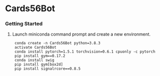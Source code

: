 # Cards56Bot

### Getting Started

1. Launch miniconda command prompt and create a new environment.

        conda create -n Cards56Bot python=3.8.3
        activate Cards56Bot
        conda install pytorch=1.5.1 torchvision=0.6.1 cpuonly -c pytorch
        pip install gym==0.17.2
        conda install swig
        pip install gym[box2d]
        pip install signalrcore==0.8.5
